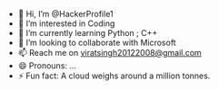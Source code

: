- 👋 Hi, I’m @HackerProfile1
- 👀 I’m interested in Coding
- 🌱 I’m currently learning Python ; C++
- 💞️ I’m looking to collaborate with Microsoft
- 📫 Reach me on viratsingh20122008@gmail.com
- 😄 Pronouns: ...
- ⚡ Fun fact: A cloud weighs around a million tonnes.

<!---
HackerProfile1/HackerProfile1 is a ✨ special ✨ repository because its `README.md` (this file) appears on your GitHub profile.
You can click the Preview link to take a look at your changes.
--->
